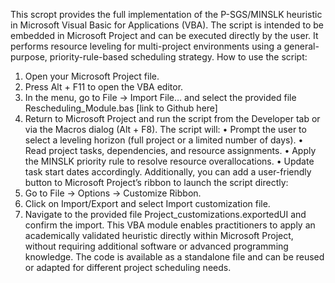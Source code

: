 This scropt provides the full implementation of the P-SGS/MINSLK heuristic in Microsoft Visual Basic for Applications (VBA). The script is intended to be embedded in Microsoft Project and can be executed directly by the user. It performs resource leveling for multi-project environments using a general-purpose, priority-rule-based scheduling strategy.
How to use the script:
1.	Open your Microsoft Project file.
2.	Press Alt + F11 to open the VBA editor.
3.	In the menu, go to File → Import File… and select the provided file Rescheduling_Module.bas [link to Github here]
4.	Return to Microsoft Project and run the script from the Developer tab or via the Macros dialog (Alt + F8). 
The script will:
•	Prompt the user to select a leveling horizon (full project or a limited number of days).
•	Read project tasks, dependencies, and resource assignments.
•	Apply the MINSLK priority rule to resolve resource overallocations.
•	Update task start dates accordingly.
Additionally, you can add a user-friendly button to Microsoft Project’s ribbon to launch the script directly:
1.	Go to File → Options → Customize Ribbon.
2.	Click on Import/Export and select Import customization file.
3.	Navigate to the provided file Project_customizations.exportedUI and confirm the import.
This VBA module enables practitioners to apply an academically validated heuristic directly within Microsoft Project, without requiring additional software or advanced programming knowledge.
The code is available as a standalone file and can be reused or adapted for different project scheduling needs.
